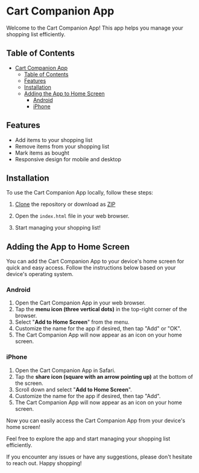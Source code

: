 # Cart Companion App

Welcome to the Cart Companion App! This app helps you manage your shopping list efficiently.

## Table of Contents

- [Cart Companion App](#cart-companion-app)
  - [Table of Contents](#table-of-contents)
  - [Features](#features)
  - [Installation](#installation)
  - [Adding the App to Home Screen](#adding-the-app-to-home-screen)
    - [Android](#android)
    - [iPhone](#iphone)

## Features

- Add items to your shopping list
- Remove items from your shopping list
- Mark items as bought
- Responsive design for mobile and desktop

## Installation

To use the Cart Companion App locally, follow these steps:

1. [Clone](https://github.com/obere4u/cart_companion.git ) the repository or download as [ZIP ](https://github.com/obere4u/cart_companion/archive/refs/heads/main.zip)

2. Open the `index.html` file in your web browser.

3. Start managing your shopping list!

## Adding the App to Home Screen

You can add the Cart Companion App to your device's home screen for quick and easy access. Follow the instructions below based on your device's operating system.

### Android

1. Open the Cart Companion App in your web browser.
2. Tap the **menu icon (three vertical dots)** in the top-right corner of the browser.
3. Select "**Add to Home Screen**" from the menu.
4. Customize the name for the app if desired, then tap "Add" or "OK".
5. The Cart Companion App will now appear as an icon on your home screen.

### iPhone

1. Open the Cart Companion App in Safari.
2. Tap the **share icon (square with an arrow pointing up)** at the bottom of the screen.
3. Scroll down and select "**Add to Home Screen**".
4. Customize the name for the app if desired, then tap "Add".
5. The Cart Companion App will now appear as an icon on your home screen.

Now you can easily access the Cart Companion App from your device's home screen!

Feel free to explore the app and start managing your shopping list efficiently.

If you encounter any issues or have any suggestions, please don't hesitate to reach out. Happy shopping!

